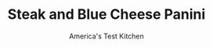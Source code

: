---
layout: ../../layouts/MarkdownPostLayout.astro
title: Steak and Blue Cheese Panini
author: America's Test Kitchen
pubDate: 2023-03-15
description: "You don’t have to go to a trendy cafe to get a good steak panini"
image_url: https://res.cloudinary.com/hksqkdlah/image/upload/ar_1:1,c_fill,dpr_2.0,f_auto,fl_lossy.progressive.strip_profile,g_faces:auto,q_auto:low,w_344/9167_sfs-steakandbluepanini-11-275572
tags: ["Main Courses","American","Beef","Weeknight","Sandwiches","Cook's Country TV"]
calories: 3087
protein: 37
carbohydrates: 30
fats: 
fiber: 2
ingredients: ["2 , strip steaks, about 1 1/2 inches thick, sliced thin crosswise","3 tablespoons, olive oil","1 small, red onion, halved and sliced thin","1 tablespoon, red wine vinegar","1/3 cup, mayonnaise","1/4 cup, crumbled blue cheese","2 tablespoons, prepared horseradish, drained","8 slices, thick-cut crusty bread"]
serves: 4
time: "30 minutes"
instructions: ["Pat steak dry with paper towels and season with salt and pepper. Heat 2 teaspoons oil in large skillet over medium-high heat until just smoking. Cook half of steak until browned all over, about 3 minutes. Transfer to plate. Repeat with additional 2 teaspoons oil and remaining steak. Add onion and 1 teaspoon oil to now-empty skillet and cook until browned, about 6 to 8 minutes. Off heat, add vinegar and transfer onion to plate with meat.","Combine mayonnaise, blue cheese, and horseradish in small bowl. Brush remaining oil over 1 side of bread. Place bread, oiled side down, on cutting board. Spread each slice with flavored mayonnaise. Top 4 slices of bread with steak-onion mixture. Top with remaining bread, oiled side up.","Heat grill pan or large nonstick skillet over medium heat for 1 minute. Place 2 sandwiches in pan and weight with Dutch oven. Cook sandwiches until golden brown, about 5 minutes per side. Repeat with remaining sandwiches. Serve."]
nutrition: ["611 mg Potassium","374 mg Phosphorus","137 mg Calcium","4 mg Iron","59 mg Magnesium","616 mg Sodium","5 mg Zinc","55 g Fat","9 mg Niacin (B3)","23 g Monounsaturated","11 g Polyunsaturated","2 mg Vitamin C","137 mg Cholesterol","16 g Saturated","2 g Fiber","11 µg Folic acid","55 µg Folate (food)","4 g Sugars","11 µg Vitamin K","134 g Water","30 g Carbs","66 µg Folate equivalent (total)","37 g Protein","1 mg Vitamin E","4 µg Vitamin B12","16 µg Vitamin A","771 kcal Energy","3087 calories"]
notes: "For easy cleanup, cover the bottom of the Dutch oven with aluminum foil."
---